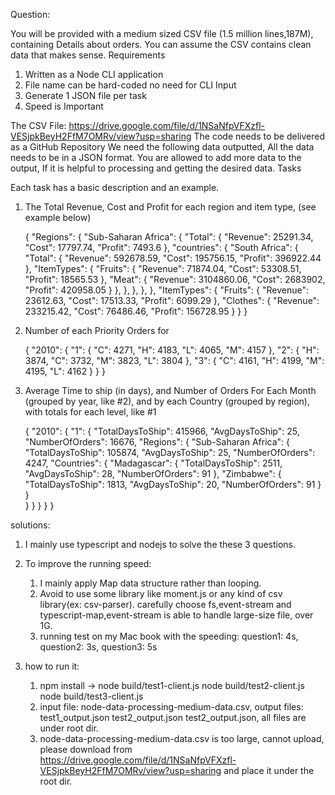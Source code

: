 Question:

You will be provided with a medium sized CSV file (1.5 million lines,187M), containing Details about orders.
You can assume the CSV contains clean data that makes sense.
Requirements

1) Written as a Node CLI application
2) File name can be hard-coded no need for CLI Input
3) Generate 1 JSON file per task
4) Speed is Important

The CSV File: https://drive.google.com/file/d/1NSaNfpVFXzfl-VESjpkBeyH2FfM7OMRv/view?usp=sharing
The code needs to be delivered as a GitHub Repository
We need the following data outputted, All the data needs to be in a JSON format. You are allowed to add
more data to the output, If it is helpful to processing and getting the desired data.
Tasks

Each task has a basic description and an example.

1. The Total Revenue, Cost and Profit for each region and item type, (see example below)

     {
      "Regions": {
        "Sub-Saharan Africa": {
          "Total": {
            "Revenue": 25291.34,
            "Cost": 17797.74,
            "Profit": 7493.6
          },
          "countries": {
            "South Africa": {
              "Total": {
                "Revenue": 592678.59,
                "Cost": 195756.15,
                "Profit": 396922.44
              },
              "ItemTypes": {
                "Fruits": {
                  "Revenue": 71874.04,
                  "Cost": 53308.51,
                  "Profit": 18565.53
                },
                "Meat": {
                  "Revenue": 3104860.06,
                  "Cost": 2683902,
                  "Profit": 420958.05
                }
              },
            },
          },
         },
      },
      "ItemTypes": {
             "Fruits": {
               "Revenue": 23612.63,
               "Cost": 17513.33,
               "Profit": 6099.29
             },
             "Clothes": {
               "Revenue": 233215.42,
               "Cost": 76486.46,
               "Profit": 156728.95
           }
        }
      }
             
2. Number of each Priority Orders for

    { 
      "2010": {
        "1": {
          "C": 4271,
          "H": 4183,
          "L": 4065,
          "M": 4157
        },
        "2": {
          "H": 3874,
          "C": 3732,
          "M": 3823,
          "L": 3804
        },
        "3": {
          "C": 4161,
          "H": 4199,
          "M": 4195,
          "L": 4162
        }
      }
    }    
3. Average Time to ship (in days), and Number of Orders For Each Month (grouped by year, like
#2), and by each Country (grouped by region), with totals for each level, like #1

    {
      "2010": {
        "1": {
          "TotalDaysToShip": 415966,
          "AvgDaysToShip": 25,
          "NumberOfOrders": 16676,
          "Regions": {
            "Sub-Saharan Africa": {
              "TotalDaysToShip": 105874,
              "AvgDaysToShip": 25,
              "NumberOfOrders": 4247,
              "Countries": {
                "Madagascar": {
                  "TotalDaysToShip": 2511,
                  "AvgDaysToShip": 28,
                  "NumberOfOrders": 91
                },
                "Zimbabwe": {
                  "TotalDaysToShip": 1813,
                  "AvgDaysToShip": 20,
                  "NumberOfOrders": 91
                }
              }  
            }
          }
        }
      }
    } 
   
    
solutions:

1. I mainly use typescript and nodejs to solve the these 3 questions.

2. To improve the running speed:
    1) I mainly apply Map data structure rather than looping. 
    2) Avoid to use some library like moment.js or any kind of csv library(ex: csv-parser). carefully choose fs,event-stream and typescript-map,event-stream is able to handle large-size file, over 1G. 
    3) running test on my Mac book with the speeding:  question1: 4s, question2: 3s, question3: 5s 

3. how to run it:
   1) npm install -> node  build/test1-client.js      node  build/test2-client.js    node  build/test3-client.js
   2) input file: node-data-processing-medium-data.csv, output files: test1_output.json  test2_output.json  test2_output.json, all files are under root dir.
   3) node-data-processing-medium-data.csv is too large, cannot upload, please download from https://drive.google.com/file/d/1NSaNfpVFXzfl-VESjpkBeyH2FfM7OMRv/view?usp=sharing and place it under the root dir. 
